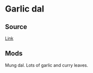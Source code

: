 # Garlic dal

## Source

[Link](http://www.theguardian.com/lifeandstyle/2011/jun/02/how-to-cook-perfect-dal)

## Mods

Mung dal. Lots of garlic and curry leaves.
